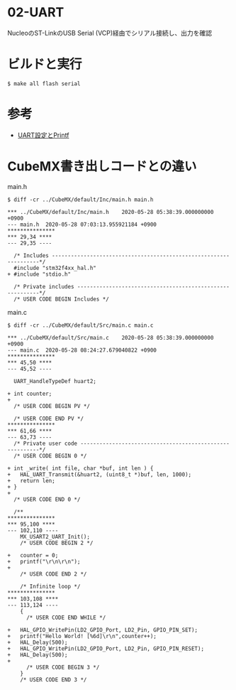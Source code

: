 # 02-UART

NucleoのST-LinkのUSB Serial (VCP)経由でシリアル接続し、出力を確認

# ビルドと実行

	$ make all flash serial

# 参考

* [UART設定とPrintf](http://meerstern.seesaa.net/article/441845169.html)

# CubeMX書き出しコードとの違い

main.h

	$ diff -cr ../CubeMX/default/Inc/main.h main.h

	*** ../CubeMX/default/Inc/main.h	2020-05-28 05:38:39.000000000 +0900
	--- main.h	2020-05-28 07:03:13.955921184 +0900
	***************
	*** 29,34 ****
	--- 29,35 ----
	  
	  /* Includes ------------------------------------------------------------------*/
	  #include "stm32f4xx_hal.h"
	+ #include "stdio.h"
	  
	  /* Private includes ----------------------------------------------------------*/
	  /* USER CODE BEGIN Includes */


main.c

	$ diff -cr ../CubeMX/default/Src/main.c main.c

	*** ../CubeMX/default/Src/main.c	2020-05-28 05:38:39.000000000 +0900
	--- main.c	2020-05-28 08:24:27.679040822 +0900
	***************
	*** 45,50 ****
	--- 45,52 ----
	  
	  UART_HandleTypeDef huart2;
	  
	+ int counter;
	+ 
	  /* USER CODE BEGIN PV */
	  
	  /* USER CODE END PV */
	***************
	*** 61,66 ****
	--- 63,73 ----
	  /* Private user code ---------------------------------------------------------*/
	  /* USER CODE BEGIN 0 */
	  
	+ int _write( int file, char *buf, int len ) {
	+ 	HAL_UART_Transmit(&huart2, (uint8_t *)buf, len, 1000);
	+ 	return len;
	+ }
	+ 
	  /* USER CODE END 0 */
	  
	  /**
	***************
	*** 95,100 ****
	--- 102,110 ----
	    MX_USART2_UART_Init();
	    /* USER CODE BEGIN 2 */
	  
	+   counter = 0;
	+ 	printf("\r\n\r\n");
	+ 
	    /* USER CODE END 2 */
	  
	    /* Infinite loop */
	***************
	*** 103,108 ****
	--- 113,124 ----
	    {
	      /* USER CODE END WHILE */
	  
	+ 	HAL_GPIO_WritePin(LD2_GPIO_Port, LD2_Pin, GPIO_PIN_SET);
	+ 	printf("Hello World! [%6d]\r\n",counter++);
	+ 	HAL_Delay(500);
	+ 	HAL_GPIO_WritePin(LD2_GPIO_Port, LD2_Pin, GPIO_PIN_RESET);
	+ 	HAL_Delay(500);
	+ 
	      /* USER CODE BEGIN 3 */
	    }
	    /* USER CODE END 3 */


